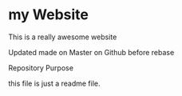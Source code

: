 # my Website

This is a really awesome website



Updated made on Master on Github before rebase

Repository Purpose

this file is just a readme file.
